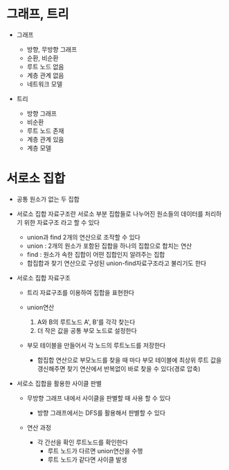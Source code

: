 # 그래프, 트리
- 그래프
	- 방향, 무방향 그래프
	- 순환, 비순환
	- 루트 노드 없음
	- 계층 관계 없음
	- 네트워크 모델

- 트리
	- 방향 그래프
	- 비순환
	- 루트 노드 존재
	- 계층 관계 있음
	- 계층 모델


# 서로소 집합
- 공통 원소가 없는 두 집합
- 서로소 집합 자료구조란 서로소 부분 집합들로 나누어진 원소들의 데이터를 처리하기 위한 자료구조 라고 할 수 있다
	- union과 find 2개의 연산으로 조작할 수 있다
	- union : 2개의 원소가 포함된 집합을 하나의 집합으로 합치는 연산
	- find : 원소가 속한 집합이 어떤 집합인지 알려주는 집합
	- 합집합과 찾기 연산으로 구성된 union-find자료구조라고 불리기도 한다

- 서로소 집합 자료구조
	- 트리 자료구조를 이용하여 집합을 표현한다
	- union연산 
		1. A와 B의 루트노드 A', B'를 각각 찾는다
		2. 더 작은 값을 공통 부모 노드로 설정한다
		
	- 부모 테이블을 만들어서 각 노드의 루트노드를 저장한다
		- 합집합 연산으로 부모노드를 찾을 때 마다 부모 테이블에 최상위 루트 값을 갱신해주면 찾기 연산에서 반복없이 바로 찾을 수 있다(경로 압축)

- 서로소 집합을 활용한 사이클 판별
	- 무방향 그래프 내에서 사이클을 판별할 때 사용 할 수 있다 	
		- 방향 그래프에서는 DFS를 활용해서 판별할 수 있다
	
	- 연산 과정
		- 각 간선을 확인 루트노드를 확인한다
			- 루트 노드가 다르면 union연산을 수행
			- 루트 노드가 같다면 사이클 발생
	
	

		
